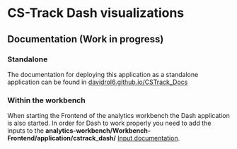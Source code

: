 # CS-Track Dash visualizations

## Documentation (Work in progress)

### Standalone

The documentation for deploying this application as a standalone application can be found in [davidrol6.github.io/CSTrack_Docs](davidrol6.github.io/CSTrack_Docs)

### Within the workbench

When starting the Frontend of the analytics workbench the Dash application is also started. In order for Dash to work properly you need to
add the inputs to the **analytics-workbench/Workbench-Frontend/application/cstrack_dash/** [Input documentation](davidrol6.github.io/CSTrack_Docs/inputs.html).
